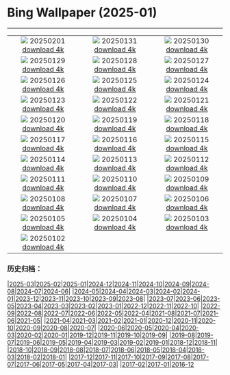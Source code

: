 # Bing Wallpaper (2025-01)
**************
| | | |
| :----: | :----: | :----: |
| ![](https://www.bing.com/th?id=OHR.FestungKonigsteinElbsandsteingebirge_ZH-CN2192655745_1920x1080.jpg) 20250201 [download 4k](https://www.bing.com/th?id=OHR.FestungKonigsteinElbsandsteingebirge_ZH-CN2192655745_UHD.jpg) | ![](https://www.bing.com/th?id=OHR.PlainsZebra_ZH-CN1989542307_1920x1080.jpg) 20250131 [download 4k](https://www.bing.com/th?id=OHR.PlainsZebra_ZH-CN1989542307_UHD.jpg) | ![](https://www.bing.com/th?id=OHR.OrdesaSpain_ZH-CN1445868068_1920x1080.jpg) 20250130 [download 4k](https://www.bing.com/th?id=OHR.OrdesaSpain_ZH-CN1445868068_UHD.jpg) |
| ![](https://www.bing.com/th?id=OHR.SpringFestival25Y_ZH-CN6133182159_1920x1080.jpg) 20250129 [download 4k](https://www.bing.com/th?id=OHR.SpringFestival25Y_ZH-CN6133182159_UHD.jpg) | ![](https://www.bing.com/th?id=OHR.LunarNewYearEve25Y_ZH-CN6059625695_1920x1080.jpg) 20250128 [download 4k](https://www.bing.com/th?id=OHR.LunarNewYearEve25Y_ZH-CN6059625695_UHD.jpg) | ![](https://www.bing.com/th?id=OHR.CanyonSnow_ZH-CN3910130781_1920x1080.jpg) 20250127 [download 4k](https://www.bing.com/th?id=OHR.CanyonSnow_ZH-CN3910130781_UHD.jpg) |
| ![](https://www.bing.com/th?id=OHR.FrostedBeech_ZH-CN2845716018_1920x1080.jpg) 20250126 [download 4k](https://www.bing.com/th?id=OHR.FrostedBeech_ZH-CN2845716018_UHD.jpg) | ![](https://www.bing.com/th?id=OHR.PortoSunset_ZH-CN2388246668_1920x1080.jpg) 20250125 [download 4k](https://www.bing.com/th?id=OHR.PortoSunset_ZH-CN2388246668_UHD.jpg) | ![](https://www.bing.com/th?id=OHR.IcelandGeyser_ZH-CN2136665867_1920x1080.jpg) 20250124 [download 4k](https://www.bing.com/th?id=OHR.IcelandGeyser_ZH-CN2136665867_UHD.jpg) |
| ![](https://www.bing.com/th?id=OHR.DeerValley_ZH-CN6029262704_1920x1080.jpg) 20250123 [download 4k](https://www.bing.com/th?id=OHR.DeerValley_ZH-CN6029262704_UHD.jpg) | ![](https://www.bing.com/th?id=OHR.PetraMonastery_ZH-CN5091189333_1920x1080.jpg) 20250122 [download 4k](https://www.bing.com/th?id=OHR.PetraMonastery_ZH-CN5091189333_UHD.jpg) | ![](https://www.bing.com/th?id=OHR.NapoliPizza_ZH-CN4698906448_1920x1080.jpg) 20250121 [download 4k](https://www.bing.com/th?id=OHR.NapoliPizza_ZH-CN4698906448_UHD.jpg) |
| ![](https://www.bing.com/th?id=OHR.DutchSquirrel_ZH-CN3896893818_1920x1080.jpg) 20250120 [download 4k](https://www.bing.com/th?id=OHR.DutchSquirrel_ZH-CN3896893818_UHD.jpg) | ![](https://www.bing.com/th?id=OHR.NeptunesGrotto_ZH-CN3092540170_1920x1080.jpg) 20250119 [download 4k](https://www.bing.com/th?id=OHR.NeptunesGrotto_ZH-CN3092540170_UHD.jpg) | ![](https://www.bing.com/th?id=OHR.WhiteSandsNP_ZH-CN2517618394_1920x1080.jpg) 20250118 [download 4k](https://www.bing.com/th?id=OHR.WhiteSandsNP_ZH-CN2517618394_UHD.jpg) |
| ![](https://www.bing.com/th?id=OHR.PelicanPortrait_ZH-CN1928504597_1920x1080.jpg) 20250117 [download 4k](https://www.bing.com/th?id=OHR.PelicanPortrait_ZH-CN1928504597_UHD.jpg) | ![](https://www.bing.com/th?id=OHR.PinnaclesPeaks_ZH-CN1603877182_1920x1080.jpg) 20250116 [download 4k](https://www.bing.com/th?id=OHR.PinnaclesPeaks_ZH-CN1603877182_UHD.jpg) | ![](https://www.bing.com/th?id=OHR.PointeDiable_ZH-CN0610493136_1920x1080.jpg) 20250115 [download 4k](https://www.bing.com/th?id=OHR.PointeDiable_ZH-CN0610493136_UHD.jpg) |
| ![](https://www.bing.com/th?id=OHR.CadizSpain_ZH-CN0032172399_1920x1080.jpg) 20250114 [download 4k](https://www.bing.com/th?id=OHR.CadizSpain_ZH-CN0032172399_UHD.jpg) | ![](https://www.bing.com/th?id=OHR.CoastalWales_ZH-CN9113929287_1920x1080.jpg) 20250113 [download 4k](https://www.bing.com/th?id=OHR.CoastalWales_ZH-CN9113929287_UHD.jpg) | ![](https://www.bing.com/th?id=OHR.CrescentTail_ZH-CN8283248964_1920x1080.jpg) 20250112 [download 4k](https://www.bing.com/th?id=OHR.CrescentTail_ZH-CN8283248964_UHD.jpg) |
| ![](https://www.bing.com/th?id=OHR.MeknesMorocco_ZH-CN7953910585_1920x1080.jpg) 20250111 [download 4k](https://www.bing.com/th?id=OHR.MeknesMorocco_ZH-CN7953910585_UHD.jpg) | ![](https://www.bing.com/th?id=OHR.BubbleLake_ZH-CN7146244555_1920x1080.jpg) 20250110 [download 4k](https://www.bing.com/th?id=OHR.BubbleLake_ZH-CN7146244555_UHD.jpg) | ![](https://www.bing.com/th?id=OHR.NamibiaDunes_ZH-CN5102483490_1920x1080.jpg) 20250109 [download 4k](https://www.bing.com/th?id=OHR.NamibiaDunes_ZH-CN5102483490_UHD.jpg) |
| ![](https://www.bing.com/th?id=OHR.GreatWallStairs_ZH-CN4045949792_1920x1080.jpg) 20250108 [download 4k](https://www.bing.com/th?id=OHR.GreatWallStairs_ZH-CN4045949792_UHD.jpg) | ![](https://www.bing.com/th?id=OHR.BouldersNZ_ZH-CN6750253580_1920x1080.jpg) 20250107 [download 4k](https://www.bing.com/th?id=OHR.BouldersNZ_ZH-CN6750253580_UHD.jpg) | ![](https://www.bing.com/th?id=OHR.RavennaBasilica_ZH-CN1406474730_1920x1080.jpg) 20250106 [download 4k](https://www.bing.com/th?id=OHR.RavennaBasilica_ZH-CN1406474730_UHD.jpg) |
| ![](https://www.bing.com/th?id=OHR.PlumParakeet_ZH-CN0311942558_1920x1080.jpg) 20250105 [download 4k](https://www.bing.com/th?id=OHR.PlumParakeet_ZH-CN0311942558_UHD.jpg) | ![](https://www.bing.com/th?id=OHR.VietnamFalls_ZH-CN9659529108_1920x1080.jpg) 20250104 [download 4k](https://www.bing.com/th?id=OHR.VietnamFalls_ZH-CN9659529108_UHD.jpg) | ![](https://www.bing.com/th?id=OHR.TolkienOxford_ZH-CN6331694590_1920x1080.jpg) 20250103 [download 4k](https://www.bing.com/th?id=OHR.TolkienOxford_ZH-CN6331694590_UHD.jpg) |
| ![](https://www.bing.com/th?id=OHR.ArdezSwitzerland_ZH-CN5605305240_1920x1080.jpg) 20250102 [download 4k](https://www.bing.com/th?id=OHR.ArdezSwitzerland_ZH-CN5605305240_UHD.jpg) |  |  |

### 历史归档：

|[2025-03](/../2025-03/2025-03.md)|[2025-02](/../2025-02/2025-02.md)|[2025-01](/2025-01.md)|[2024-12](/../2024-12/2024-12.md)|[2024-11](/../2024-11/2024-11.md)|[2024-10](/../2024-10/2024-10.md)|[2024-09](/../2024-09/2024-09.md)|[2024-08](/../2024-08/2024-08.md)|[2024-07](/../2024-07/2024-07.md)|[2024-06](/../2024-06/2024-06.md)|
|[2024-05](/../2024-05/2024-05.md)|[2024-04](/../2024-04/2024-04.md)|[2024-03](/../2024-03/2024-03.md)|[2024-02](/../2024-02/2024-02.md)|[2024-01](/../2024-01/2024-01.md)|[2023-12](/../2023-12/2023-12.md)|[2023-11](/../2023-11/2023-11.md)|[2023-10](/../2023-10/2023-10.md)|[2023-09](/../2023-09/2023-09.md)|[2023-08](/../2023-08/2023-08.md)|
|[2023-07](/../2023-07/2023-07.md)|[2023-06](/../2023-06/2023-06.md)|[2023-05](/../2023-05/2023-05.md)|[2023-04](/../2023-04/2023-04.md)|[2023-03](/../2023-03/2023-03.md)|[2023-02](/../2023-02/2023-02.md)|[2023-01](/../2023-01/2023-01.md)|[2022-12](/../2022-12/2022-12.md)|[2022-11](/../2022-11/2022-11.md)|[2022-10](/../2022-10/2022-10.md)|
|[2022-09](/../2022-09/2022-09.md)|[2022-08](/../2022-08/2022-08.md)|[2022-07](/../2022-07/2022-07.md)|[2022-06](/../2022-06/2022-06.md)|[2022-05](/../2022-05/2022-05.md)|[2022-04](/../2022-04/2022-04.md)|[2021-08](/../2021-08/2021-08.md)|[2021-07](/../2021-07/2021-07.md)|[2021-06](/../2021-06/2021-06.md)|[2021-05](/../2021-05/2021-05.md)|
|[2021-04](/../2021-04/2021-04.md)|[2021-03](/../2021-03/2021-03.md)|[2021-02](/../2021-02/2021-02.md)|[2021-01](/../2021-01/2021-01.md)|[2020-12](/../2020-12/2020-12.md)|[2020-11](/../2020-11/2020-11.md)|[2020-10](/../2020-10/2020-10.md)|[2020-09](/../2020-09/2020-09.md)|[2020-08](/../2020-08/2020-08.md)|[2020-07](/../2020-07/2020-07.md)|
|[2020-06](/../2020-06/2020-06.md)|[2020-05](/../2020-05/2020-05.md)|[2020-04](/../2020-04/2020-04.md)|[2020-03](/../2020-03/2020-03.md)|[2020-02](/../2020-02/2020-02.md)|[2020-01](/../2020-01/2020-01.md)|[2019-12](/../2019-12/2019-12.md)|[2019-11](/../2019-11/2019-11.md)|[2019-10](/../2019-10/2019-10.md)|[2019-09](/../2019-09/2019-09.md)|
|[2019-08](/../2019-08/2019-08.md)|[2019-07](/../2019-07/2019-07.md)|[2019-06](/../2019-06/2019-06.md)|[2019-05](/../2019-05/2019-05.md)|[2019-04](/../2019-04/2019-04.md)|[2019-03](/../2019-03/2019-03.md)|[2019-02](/../2019-02/2019-02.md)|[2019-01](/../2019-01/2019-01.md)|[2018-12](/../2018-12/2018-12.md)|[2018-11](/../2018-11/2018-11.md)|
|[2018-10](/../2018-10/2018-10.md)|[2018-09](/../2018-09/2018-09.md)|[2018-08](/../2018-08/2018-08.md)|[2018-07](/../2018-07/2018-07.md)|[2018-06](/../2018-06/2018-06.md)|[2018-05](/../2018-05/2018-05.md)|[2018-04](/../2018-04/2018-04.md)|[2018-03](/../2018-03/2018-03.md)|[2018-02](/../2018-02/2018-02.md)|[2018-01](/../2018-01/2018-01.md)|
|[2017-12](/../2017-12/2017-12.md)|[2017-11](/../2017-11/2017-11.md)|[2017-10](/../2017-10/2017-10.md)|[2017-09](/../2017-09/2017-09.md)|[2017-08](/../2017-08/2017-08.md)|[2017-07](/../2017-07/2017-07.md)|[2017-06](/../2017-06/2017-06.md)|[2017-05](/../2017-05/2017-05.md)|[2017-04](/../2017-04/2017-04.md)|[2017-03](/../2017-03/2017-03.md)|
|[2017-02](/../2017-02/2017-02.md)|[2017-01](/../2017-01/2017-01.md)|[2016-12](/../2016-12/2016-12.md)